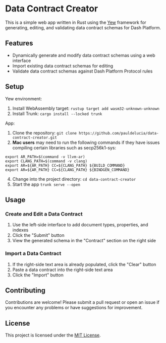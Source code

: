 # Data Contract Creator

This is a simple web app written in Rust using the [Yew](https://yew.rs/) framework for generating, editing, and validating data contract schemas for Dash Platform.

## Features

- Dynamically generate and modify data contract schemas using a web interface
- Import existing data contract schemas for editing
- Validate data contract schemas against Dash Platform Protocol rules

## Setup

Yew environment:

1. Install WebAssembly target: `rustup target add wasm32-unknown-unknown`
2. Install Trunk: `cargo install --locked trunk`

App:

1. Clone the repository: `git clone https://github.com/pauldelucia/data-contract-creator.git`
2. **Mac users** may need to run the following commands if they have issues compiling certain libraries such as secp256k1-sys:
```
export AR_PATH=$(command -v llvm-ar)
export CLANG_PATH=$(command -v clang)
export AR=${AR_PATH} CC=${CLANG_PATH} ${BUILD_COMMAND}
export AR=${AR_PATH} CC=${CLANG_PATH} ${BINDGEN_COMMAND}
```
4. Change into the project directory: `cd data-contract-creator`
5. Start the app `trunk serve --open`

## Usage

### Create and Edit a Data Contract

1. Use the left-side interface to add document types, properties, and indexes
2. Click the "Submit" button
3. View the generated schema in the "Contract" section on the right side

### Import a Data Contract

1. If the right-side text area is already populated, click the "Clear" button
2. Paste a data contract into the right-side text area
3. Click the "Import" button

## Contributing

Contributions are welcome! Please submit a pull request or open an issue if you encounter any problems or have suggestions for improvement.

## License

This project is licensed under the [MIT License](https://opensource.org/licenses/MIT).
